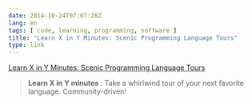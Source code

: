 ```yaml
---
date: 2014-10-24T07:07:28Z
lang: en
tags: [ code, learning, programming, software ]
title: "Learn X in Y Minutes: Scenic Programming Language Tours"
type: link
---
```


[Learn X in Y Minutes: Scenic Programming Language
Tours](http://learnxinyminutes.com/)

> **Learn X in Y minutes** : Take a whirlwind tour of your next favorite
> language. Community-driven!

